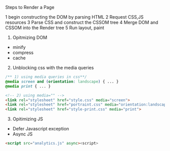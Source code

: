 Steps to Render a Page

1 begin constructing the DOM by parsing HTML
2 Request CSS,JS resources
3 Parse CSS and construct the CSSOM tree
4 Merge DOM and CSSOM into the Render tree
5 Run layout, paint

1) Opitmizing DOM

- minify
- compress
- cache

2) Unblocking css with the media queries

```css
/** 1) using media queries in css**/
@media screen and (orientation: landscape) { ... }
@media print { ... }
```

```html
<!-- 2) using media="" -->
<link rel="stylesheet" href="style.css" media="screen">
<link rel="stylesheet" href="portraint.css" media="orientation:landscape">
<link rel="stylesheet" href="style-print.css" media="print">
```

3) Opitimizing JS

- Defer Javascript exception
- Async JS

```html
<script src="analytics.js" async><script>
```
